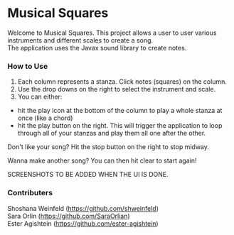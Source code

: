 # Musical Squares  

Welcome to Musical Squares. This project allows a user to user various instruments and different scales to create a song.    
The application uses the Javax sound library to create notes.   

  
 ### How to Use
 
 1. Each column represents a stanza. Click notes (squares) on the column. 
 2. Use the drop downs on the right to select the instrument and scale. 
 3. You can either:
  - hit the play icon at the bottom of the column to play a whole stanza at once (like a chord)
  - hit the play button on the right. This will trigger the application to loop through all of your stanzas and play them all one after the other.
 
Don't like your song? Hit the stop button on the right to stop midway.     
   
Wanna make another song? You can then hit clear to start again!     

 SCREENSHOTS TO BE ADDED WHEN THE UI IS DONE. 
 
 
 
 
 ### Contributers
 
 Shoshana Weinfeld (https://github.com/shweinfeld)   
 Sara Orlin (https://github.com/SaraOrlian)   
 Ester Agishtein (https://github.com/ester-agishtein)

